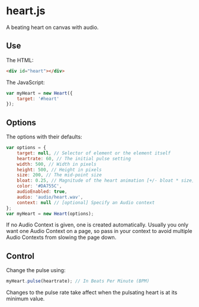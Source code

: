 # heart.js

A beating heart on canvas with audio.

## Use

The HTML:
```html
<div id="heart"></div>
```

The JavaScript:
```javascript
var myHeart = new Heart({
	target: '#heart'
});
```

## Options

The options with their defaults:
```javascript
var options = {
	target: null, // Selector of element or the element itself
	heartrate: 60, // The initial pulse setting
	width: 500, // Width in pixels
	height: 500, // Height in pixels
	size: 200, // The mid-point size
	bloat: 0.25, // Magnitude of the heart animation [+/- bloat * size]
	color: '#DA755C',
	audioEnabled: true,
	audio: 'audio/heart.wav',
	context: null // [optional] Specify an Audio context
};
var myHeart = new Heart(options);
```
If no Audio Context is given, one is created automatically.
Usually you only want one Audio Context on a page, so pass in your context to avoid multiple Audio Contexts from slowing the page down.

## Control

Change the pulse using:
```javascript
myHeart.pulse(heartrate); // In Beats Per Minute (BPM)
```
Changes to the pulse rate take affect when the pulsating heart is at its minimum value.
